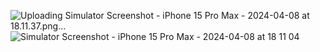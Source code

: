 ![Uploading Simulator Screenshot - iPhone 15 Pro Max - 2024-04-08 at 18.11.37.png…]()
![Simulator Screenshot - iPhone 15 Pro Max - 2024-04-08 at 18 11 04](https://github.com/Zwhraoz/BurcYorum/assets/119448653/29f7b8c7-e795-4dce-98a2-18c42262c00b)
